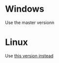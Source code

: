 # Windows
Use the master versionn

# Linux
Use [this version instead](https://github.com/soermejo/CSCU9T4Practical1/tree/linux-ui)
